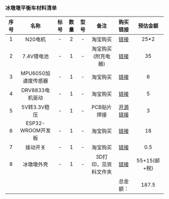 
### 冰墩墩平衡车材料清单

| 序号 | 名称 |标号|数量| 型号 | 备注 | 购买链接 |预估金额|
| :--: | :--: |:-:|:-:| :-: | :-: | :-------:| :-: |
|1     | N20电机|-|2|-| 淘宝购买 | [链接](https://m.tb.cn/h.fpy76JL?tk=ZhCd2TnuU3G)|25*2|
|2     | 7.4V锂电池|-|1|-| 淘宝购买(附充电器) | [链接](https://m.tb.cn/h.fpySPle?tk=1hJ22TnGq8c)|35|
|3     | MPU6050加速度传感器|-|1|-| 淘宝购买 | [链接](https://m.tb.cn/h.foDb9I6?tk=cFpn2Tnu3K8)|6|
|4     | DRV8833电机驱动|-|1|-| 淘宝购买 | [链接](https://m.tb.cn/h.fMxSbMp?tk=tOQh2TnFjSQ)|5|
|5     | 5V转3.3V稳压|-|1|-| PCB贴片焊接 | [开源链接](https://oshwhub.com/sunhaoqin/dcdc_mp2315)|3|
|6     | ESP32-WROOM开发板|-|1|-| 淘宝购买 | [链接](https://m.tb.cn/h.fLDivdt?tk=DGoo2TnvwG2)|18|
|7     | 拨动开关|-|1|-| 淘宝购买 | [链接](https://m.tb.cn/h.fMxSpM7?tk=hXKw2TnE2zA)|0.5|
|8     | 冰墩墩外壳|-|1|-| 3D打印，见资料文件夹 | [链接](https://github.com/Leannnnnnn/Ardweno/tree/dev/hardware/structure)|55+15(邮+税)|
|||||||总金额：|187.5|